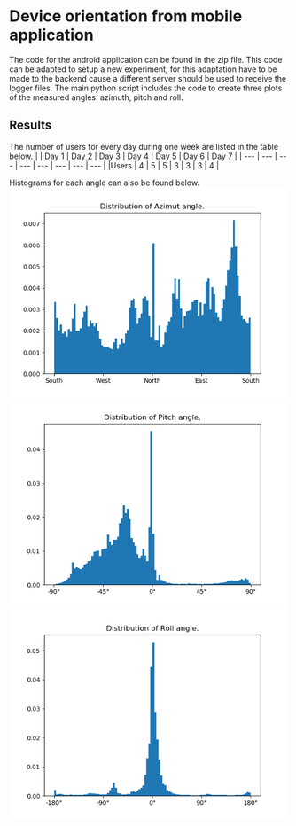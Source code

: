 # Device orientation from mobile application

The code for the android application can be found in the zip file. This code can be adapted to setup a new experiment, for this adaptation have to be made to the backend cause a different server should be used to receive the logger files.
The main python script includes the code to create three plots of the measured angles: azimuth, pitch and roll.

## Results

The number of users for every day during one week are listed in the table below.
| | Day 1 | Day 2 | Day 3 | Day 4 | Day 5 | Day 6 | Day 7 |
| --- | --- | --- | --- | --- | --- | --- | --- |
|Users | 4 | 5 | 5 | 3 | 3 | 3 | 4 |

Histograms for each angle can also be found below.
<img src="https://github.com/Maximvda/ML_VLP/blob/deviceOrientation/result/azimut_week.png" width="512">
<img src="https://github.com/Maximvda/ML_VLP/blob/deviceOrientation/result/pitch_week.png" width="512">
<img src="https://github.com/Maximvda/ML_VLP/blob/deviceOrientation/result/roll_week.png" width="512">
